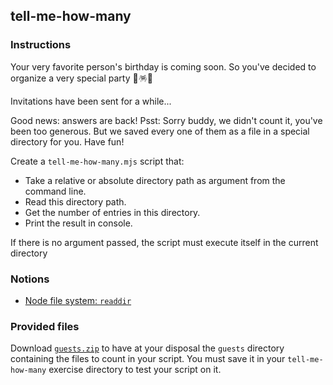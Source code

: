 ## tell-me-how-many

### Instructions

Your very favorite person's birthday is coming soon. So you've decided to
organize a very special party 🥳🪅🎤

Invitations have been sent for a while...

Good news: answers are back! Psst: Sorry buddy, we didn't count it, you've been
too generous. But we saved every one of them as a file in a special directory for
you. Have fun!

Create a `tell-me-how-many.mjs` script that:

- Take a relative or absolute directory path as argument from the command line.
- Read this directory path.
- Get the number of entries in this directory.
- Print the result in console.

If there is no argument passed, the script must execute itself in the current
directory

### Notions

- [Node file system: `readdir`](https://nodejs.org/api/fs.html#fs_fspromises_readdir_path_options)

### Provided files

Download [`guests.zip`](./resources/guests.zip)
to have at your disposal the `guests` directory containing the files to count in
your script. You must save it in your `tell-me-how-many` exercise directory to test
your script on it.

